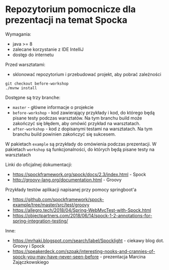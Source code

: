 # Repozytorium pomocnicze dla prezentacji na temat Spocka

Wymagania:
* java >= 8
* zalecane korzystanie z IDE IntelliJ
* dostęp do internetu

Przed warsztatami:
* sklonować repozytorium i przebudować projekt, aby pobrać zależności
```
git checkout before-workshop
./mvnw install
```

Dostępne są trzy branche:
* `master` - główne informacje o projekcie
* `before-workshop` - kod zawierający przykłady i kod, do którego będą pisane testy podczas warsztatów. Na tym branchu build może zakończyć się błędem, aby omówić przykład na warsztatach.
* `after-workshop` - kod z dopisanymi testami na warsztatach. Na tym branchu build powinien zakończyć się sukcesem.

W pakietach `example` są przykłady do omówienia podczas prezentacji.
W pakietach `workshop` są funkcjonalności, do których będą pisane testy na warsztatach

Linki do oficjalnej dokumentacji:
* https://spockframework.org/spock/docs/2.3/index.html - Spock
* http://groovy-lang.org/documentation.html - Groovy

Przykłady testów aplikacji napisanej przy pomocy springboot'a
* https://github.com/spockframework/spock-example/tree/master/src/test/groovy
* https://allegro.tech/2018/04/Spring-WebMvcTest-with-Spock.html
* https://objectpartners.com/2018/06/14/spock-1-2-annotations-for-spring-integration-testing/

Inne:
* https://mrhaki.blogspot.com/search/label/Spocklight - ciekawy blog dot. Groovy i Spock
* https://speakerdeck.com/szpak/interesting-nooks-and-crannies-of-spock-you-may-have-never-seen-before - prezentacja Marcina Zajączkowskiego
